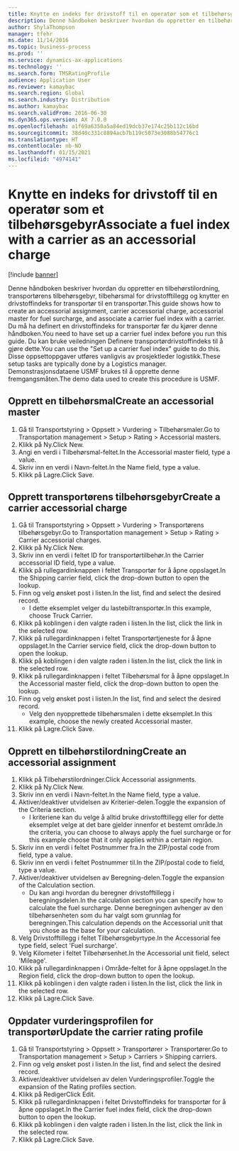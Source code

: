 ```yaml
---
title: Knytte en indeks for drivstoff til en operatør som et tilbehørsgebyr
description: Denne håndboken beskriver hvordan du oppretter en tilbehørstilordning, transportørens tilbehørsgebyr, tilbehørsmal for drivstofftillegg og knytter en drivstoffindeks for transportør til en transportør.
author: ShylaThompson
manager: tfehr
ms.date: 11/14/2016
ms.topic: business-process
ms.prod: ''
ms.service: dynamics-ax-applications
ms.technology: ''
ms.search.form: TMSRatingProfile
audience: Application User
ms.reviewer: kamaybac
ms.search.region: Global
ms.search.industry: Distribution
ms.author: kamaybac
ms.search.validFrom: 2016-06-30
ms.dyn365.ops.version: AX 7.0.0
ms.openlocfilehash: a1f69a6350a5a84ed19dcb37e174c25b112c16bd
ms.sourcegitcommit: 38d40c331c8894acb7b119c5073e3088b54776c1
ms.translationtype: HT
ms.contentlocale: nb-NO
ms.lasthandoff: 01/15/2021
ms.locfileid: "4974141"
---
```

# <a name="associate-a-fuel-index-with-a-carrier-as-an-accessorial-charge"></a><span data-ttu-id="3a81a-103">Knytte en indeks for drivstoff til en operatør som et tilbehørsgebyr</span><span class="sxs-lookup"><span data-stu-id="3a81a-103">Associate a fuel index with a carrier as an accessorial charge</span></span>

[!include [banner](../../includes/banner.md)]

<span data-ttu-id="3a81a-104">Denne håndboken beskriver hvordan du oppretter en tilbehørstilordning, transportørens tilbehørsgebyr, tilbehørsmal for drivstofftillegg og knytter en drivstoffindeks for transportør til en transportør.</span><span class="sxs-lookup"><span data-stu-id="3a81a-104">This guide shows how to create an accessorial assignment, carrier accessorial charge, accessorial master for fuel surcharge, and associate a carrier fuel index with a carrier.</span></span> <span data-ttu-id="3a81a-105">Du må ha definert en drivstoffindeks for transportør før du kjører denne håndboken.</span><span class="sxs-lookup"><span data-stu-id="3a81a-105">You need to have set up a carrier fuel index before you run this guide.</span></span> <span data-ttu-id="3a81a-106">Du kan bruke veiledningen Definere transportørdrivstoffindeks til å gjøre dette.</span><span class="sxs-lookup"><span data-stu-id="3a81a-106">You can use the "Set up a carrier fuel index" guide to do this.</span></span> <span data-ttu-id="3a81a-107">Disse oppsettoppgaver utføres vanligvis av prosjektleder logistikk.</span><span class="sxs-lookup"><span data-stu-id="3a81a-107">These setup tasks are typically done by a Logistics manager.</span></span> <span data-ttu-id="3a81a-108">Demonstrasjonsdataene USMF brukes til å opprette denne fremgangsmåten.</span><span class="sxs-lookup"><span data-stu-id="3a81a-108">The demo data used to create this procedure is USMF.</span></span>


## <a name="create-an-accessorial-master"></a><span data-ttu-id="3a81a-109">Opprett en tilbehørsmal</span><span class="sxs-lookup"><span data-stu-id="3a81a-109">Create an accessorial master</span></span>
1. <span data-ttu-id="3a81a-110">Gå til Transportstyring > Oppsett > Vurdering > Tilbehørsmaler.</span><span class="sxs-lookup"><span data-stu-id="3a81a-110">Go to Transportation management > Setup > Rating > Accessorial masters.</span></span>
2. <span data-ttu-id="3a81a-111">Klikk på Ny.</span><span class="sxs-lookup"><span data-stu-id="3a81a-111">Click New.</span></span>
3. <span data-ttu-id="3a81a-112">Angi en verdi i Tilbehørsmal-feltet.</span><span class="sxs-lookup"><span data-stu-id="3a81a-112">In the Accessorial master field, type a value.</span></span>
4. <span data-ttu-id="3a81a-113">Skriv inn en verdi i Navn-feltet.</span><span class="sxs-lookup"><span data-stu-id="3a81a-113">In the Name field, type a value.</span></span>
5. <span data-ttu-id="3a81a-114">Klikk på Lagre.</span><span class="sxs-lookup"><span data-stu-id="3a81a-114">Click Save.</span></span>

## <a name="create-a-carrier-accessorial-charge"></a><span data-ttu-id="3a81a-115">Opprett transportørens tilbehørsgebyr</span><span class="sxs-lookup"><span data-stu-id="3a81a-115">Create a carrier accessorial charge</span></span>
1. <span data-ttu-id="3a81a-116">Gå til Transportstyring > Oppsett > Vurdering > Transportørens tilbehørsgebyr.</span><span class="sxs-lookup"><span data-stu-id="3a81a-116">Go to Transportation management > Setup > Rating > Carrier accessorial charges.</span></span>
2. <span data-ttu-id="3a81a-117">Klikk på Ny.</span><span class="sxs-lookup"><span data-stu-id="3a81a-117">Click New.</span></span>
3. <span data-ttu-id="3a81a-118">Skriv inn en verdi i feltet ID for transportørtilbehør.</span><span class="sxs-lookup"><span data-stu-id="3a81a-118">In the Carrier accessorial ID field, type a value.</span></span>
4. <span data-ttu-id="3a81a-119">Klikk på rullegardinknappen i feltet Transportør for å åpne oppslaget.</span><span class="sxs-lookup"><span data-stu-id="3a81a-119">In the Shipping carrier field, click the drop-down button to open the lookup.</span></span>
5. <span data-ttu-id="3a81a-120">Finn og velg ønsket post i listen.</span><span class="sxs-lookup"><span data-stu-id="3a81a-120">In the list, find and select the desired record.</span></span>
    * <span data-ttu-id="3a81a-121">I dette eksemplet velger du lastebiltransportør.</span><span class="sxs-lookup"><span data-stu-id="3a81a-121">In this example, choose Truck Carrier.</span></span>  
6. <span data-ttu-id="3a81a-122">Klikk på koblingen i den valgte raden i listen.</span><span class="sxs-lookup"><span data-stu-id="3a81a-122">In the list, click the link in the selected row.</span></span>
7. <span data-ttu-id="3a81a-123">Klikk på rullegardinknappen i feltet Transportørtjeneste for å åpne oppslaget.</span><span class="sxs-lookup"><span data-stu-id="3a81a-123">In the Carrier service field, click the drop-down button to open the lookup.</span></span>
8. <span data-ttu-id="3a81a-124">Klikk på koblingen i den valgte raden i listen.</span><span class="sxs-lookup"><span data-stu-id="3a81a-124">In the list, click the link in the selected row.</span></span>
9. <span data-ttu-id="3a81a-125">Klikk på rullegardinknappen i feltet Tilbehørsmal for å åpne oppslaget.</span><span class="sxs-lookup"><span data-stu-id="3a81a-125">In the Accessorial master field, click the drop-down button to open the lookup.</span></span>
10. <span data-ttu-id="3a81a-126">Finn og velg ønsket post i listen.</span><span class="sxs-lookup"><span data-stu-id="3a81a-126">In the list, find and select the desired record.</span></span>
    * <span data-ttu-id="3a81a-127">Velg den nyopprettede tilbehørsmalen i dette eksemplet.</span><span class="sxs-lookup"><span data-stu-id="3a81a-127">In this example, choose the newly created Accessorial master.</span></span>  
11. <span data-ttu-id="3a81a-128">Klikk på Lagre.</span><span class="sxs-lookup"><span data-stu-id="3a81a-128">Click Save.</span></span>

## <a name="create-an-accessorial-assignment"></a><span data-ttu-id="3a81a-129">Opprett en tilbehørstilordning</span><span class="sxs-lookup"><span data-stu-id="3a81a-129">Create an accessorial assignment</span></span>
1. <span data-ttu-id="3a81a-130">Klikk på Tilbehørstilordninger.</span><span class="sxs-lookup"><span data-stu-id="3a81a-130">Click Accessorial assignments.</span></span>
2. <span data-ttu-id="3a81a-131">Klikk på Ny.</span><span class="sxs-lookup"><span data-stu-id="3a81a-131">Click New.</span></span>
3. <span data-ttu-id="3a81a-132">Skriv inn en verdi i Navn-feltet.</span><span class="sxs-lookup"><span data-stu-id="3a81a-132">In the Name field, type a value.</span></span>
4. <span data-ttu-id="3a81a-133">Aktiver/deaktiver utvidelsen av Kriterier-delen.</span><span class="sxs-lookup"><span data-stu-id="3a81a-133">Toggle the expansion of the Criteria section.</span></span>
    * <span data-ttu-id="3a81a-134">I kriteriene kan du velge å alltid bruke drivstofftillegg eller for dette eksemplet velge at det bare gjelder innenfor et bestemt område.</span><span class="sxs-lookup"><span data-stu-id="3a81a-134">In the criteria, you can choose to always apply the fuel surcharge or for this example choose that it only applies within a certain region.</span></span>  
5. <span data-ttu-id="3a81a-135">Skriv inn en verdi i feltet Postnummer fra.</span><span class="sxs-lookup"><span data-stu-id="3a81a-135">In the ZIP/postal code from field, type a value.</span></span>
6. <span data-ttu-id="3a81a-136">Skriv inn en verdi i feltet Postnummer til.</span><span class="sxs-lookup"><span data-stu-id="3a81a-136">In the ZIP/postal code to field, type a value.</span></span>
7. <span data-ttu-id="3a81a-137">Aktiver/deaktiver utvidelsen av Beregning-delen.</span><span class="sxs-lookup"><span data-stu-id="3a81a-137">Toggle the expansion of the Calculation section.</span></span>
    * <span data-ttu-id="3a81a-138">Du kan angi hvordan du beregner drivstofftillegg i beregningsdelen.</span><span class="sxs-lookup"><span data-stu-id="3a81a-138">In the calculation section you can specify how to calculate the fuel surcharge.</span></span> <span data-ttu-id="3a81a-139">Denne beregningen avhenger av den tilbehørsenheten som du har valgt som grunnlag for beregningen.</span><span class="sxs-lookup"><span data-stu-id="3a81a-139">This calculation depends on the Accessorial unit that you chose as the base for your calculation.</span></span>  
8. <span data-ttu-id="3a81a-140">Velg Drivstofftillegg i feltet Tilbehørsgebyrtype.</span><span class="sxs-lookup"><span data-stu-id="3a81a-140">In the Accessorial fee type field, select 'Fuel surcharge'.</span></span>
9. <span data-ttu-id="3a81a-141">Velg Kilometer i feltet Tilbehørsenhet.</span><span class="sxs-lookup"><span data-stu-id="3a81a-141">In the Accessorial unit field, select 'Mileage'.</span></span>
10. <span data-ttu-id="3a81a-142">Klikk på rullegardinknappen i Område-feltet for å åpne oppslaget.</span><span class="sxs-lookup"><span data-stu-id="3a81a-142">In the Region field, click the drop-down button to open the lookup.</span></span>
11. <span data-ttu-id="3a81a-143">Klikk på koblingen i den valgte raden i listen.</span><span class="sxs-lookup"><span data-stu-id="3a81a-143">In the list, click the link in the selected row.</span></span>
12. <span data-ttu-id="3a81a-144">Klikk på Lagre.</span><span class="sxs-lookup"><span data-stu-id="3a81a-144">Click Save.</span></span>

## <a name="update-the-carrier-rating-profile"></a><span data-ttu-id="3a81a-145">Oppdater vurderingsprofilen for transportør</span><span class="sxs-lookup"><span data-stu-id="3a81a-145">Update the carrier rating profile</span></span>
1. <span data-ttu-id="3a81a-146">Gå til Transportstyring > Oppsett > Transportører > Transportører.</span><span class="sxs-lookup"><span data-stu-id="3a81a-146">Go to Transportation management > Setup > Carriers > Shipping carriers.</span></span>
2. <span data-ttu-id="3a81a-147">Finn og velg ønsket post i listen.</span><span class="sxs-lookup"><span data-stu-id="3a81a-147">In the list, find and select the desired record.</span></span>
3. <span data-ttu-id="3a81a-148">Aktiver/deaktiver utvidelsen av delen Vurderingsprofiler.</span><span class="sxs-lookup"><span data-stu-id="3a81a-148">Toggle the expansion of the Rating profiles section.</span></span>
4. <span data-ttu-id="3a81a-149">Klikk på Rediger</span><span class="sxs-lookup"><span data-stu-id="3a81a-149">Click Edit.</span></span>
5. <span data-ttu-id="3a81a-150">Klikk på rullegardinknappen i feltet Drivstoffindeks for transportør for å åpne oppslaget.</span><span class="sxs-lookup"><span data-stu-id="3a81a-150">In the Carrier fuel index field, click the drop-down button to open the lookup.</span></span>
6. <span data-ttu-id="3a81a-151">Klikk på koblingen i den valgte raden i listen.</span><span class="sxs-lookup"><span data-stu-id="3a81a-151">In the list, click the link in the selected row.</span></span>
7. <span data-ttu-id="3a81a-152">Klikk på Lagre.</span><span class="sxs-lookup"><span data-stu-id="3a81a-152">Click Save.</span></span>

